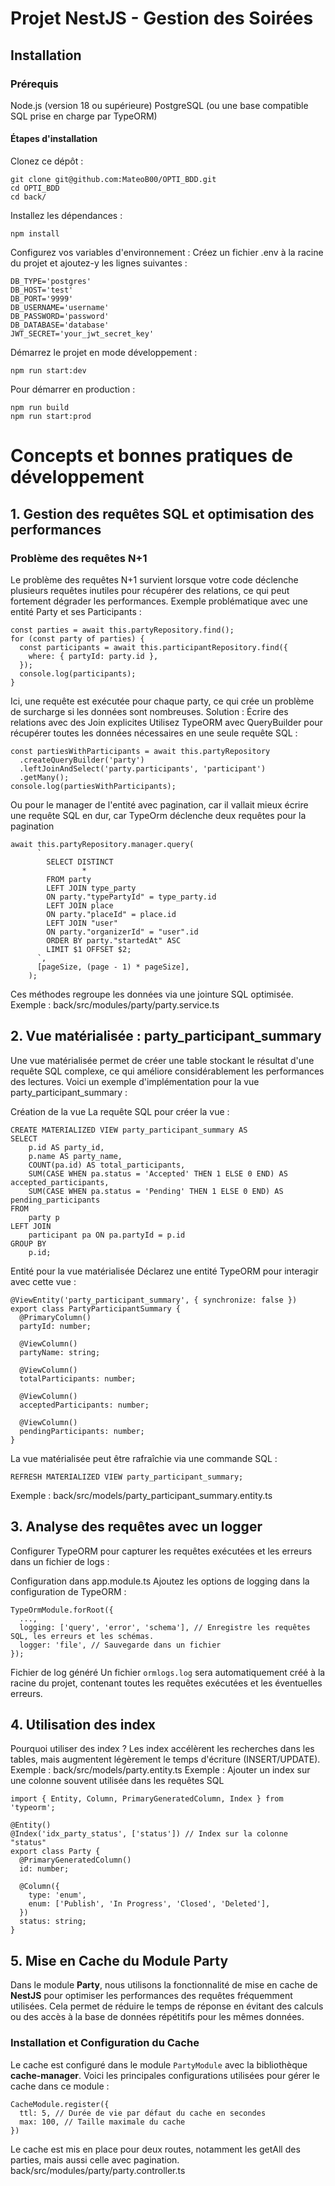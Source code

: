 # Projet NestJS - Gestion des Soirées 
## Installation
### Prérequis
Node.js (version 18 ou supérieure)
PostgreSQL (ou une base compatible SQL prise en charge par TypeORM)
#### Étapes d'installation
Clonez ce dépôt :
```
git clone git@github.com:MateoB00/OPTI_BDD.git
cd OPTI_BDD
cd back/
```
Installez les dépendances :
```
npm install
```
Configurez vos variables d'environnement :
Créez un fichier .env à la racine du projet et ajoutez-y les lignes suivantes :
```
DB_TYPE='postgres'
DB_HOST='test'
DB_PORT='9999'
DB_USERNAME='username'
DB_PASSWORD='password'
DB_DATABASE='database'
JWT_SECRET='your_jwt_secret_key'
```

Démarrez le projet en mode développement :

```
npm run start:dev
```
Pour démarrer en production :

```
npm run build
npm run start:prod
```

# Concepts et bonnes pratiques de développement
## 1. Gestion des requêtes SQL et optimisation des performances
### Problème des requêtes N+1
Le problème des requêtes N+1 survient lorsque votre code déclenche plusieurs requêtes inutiles pour récupérer des relations, ce qui peut fortement dégrader les performances.
Exemple problématique avec une entité Party et ses Participants :

```
const parties = await this.partyRepository.find();
for (const party of parties) {
  const participants = await this.participantRepository.find({
    where: { partyId: party.id },
  });
  console.log(participants);
}
```

Ici, une requête est exécutée pour chaque party, ce qui crée un problème de surcharge si les données sont nombreuses.
Solution : Écrire des relations avec des Join explicites
Utilisez TypeORM avec QueryBuilder pour récupérer toutes les données nécessaires en une seule requête SQL :

```
const partiesWithParticipants = await this.partyRepository
  .createQueryBuilder('party')
  .leftJoinAndSelect('party.participants', 'participant')
  .getMany();
console.log(partiesWithParticipants);
```

Ou pour le manager de l'entité avec pagination, car il vallait mieux écrire une requête SQL en dur, car TypeOrm déclenche deux requêtes pour la pagination
```
await this.partyRepository.manager.query(
      `
        SELECT DISTINCT 
                *
        FROM party 
        LEFT JOIN type_party 
        ON party."typePartyId" = type_party.id
        LEFT JOIN place
        ON party."placeId" = place.id
        LEFT JOIN "user"
        ON party."organizerId" = "user".id
        ORDER BY party."startedAt" ASC
        LIMIT $1 OFFSET $2;
      `,
      [pageSize, (page - 1) * pageSize],
    );
```
Ces méthodes regroupe les données via une jointure SQL optimisée.
Exemple : back/src/modules/party/party.service.ts
## 2. Vue matérialisée : party_participant_summary
Une vue matérialisée permet de créer une table stockant le résultat d'une requête SQL complexe, ce qui améliore considérablement les performances des lectures. Voici un exemple d'implémentation pour la vue party_participant_summary :

Création de la vue
La requête SQL pour créer la vue :

``` 
CREATE MATERIALIZED VIEW party_participant_summary AS
SELECT 
    p.id AS party_id,
    p.name AS party_name,
    COUNT(pa.id) AS total_participants,
    SUM(CASE WHEN pa.status = 'Accepted' THEN 1 ELSE 0 END) AS accepted_participants,
    SUM(CASE WHEN pa.status = 'Pending' THEN 1 ELSE 0 END) AS pending_participants
FROM 
    party p
LEFT JOIN 
    participant pa ON pa.partyId = p.id
GROUP BY 
    p.id;
``` 
Entité pour la vue matérialisée
Déclarez une entité TypeORM pour interagir avec cette vue :
```
@ViewEntity('party_participant_summary', { synchronize: false })
export class PartyParticipantSummary {
  @PrimaryColumn()
  partyId: number;

  @ViewColumn()
  partyName: string;

  @ViewColumn()
  totalParticipants: number;

  @ViewColumn()
  acceptedParticipants: number;

  @ViewColumn()
  pendingParticipants: number;
}
```
La vue matérialisée peut être rafraîchie via une commande SQL :
```
REFRESH MATERIALIZED VIEW party_participant_summary;
```
Exemple : back/src/models/party_participant_summary.entity.ts
## 3. Analyse des requêtes avec un logger
Configurer TypeORM pour capturer les requêtes exécutées et les erreurs dans un fichier de logs :

Configuration dans app.module.ts
Ajoutez les options de logging dans la configuration de TypeORM :
```
TypeOrmModule.forRoot({
  ...,
  logging: ['query', 'error', 'schema'], // Enregistre les requêtes SQL, les erreurs et les schémas.
  logger: 'file', // Sauvegarde dans un fichier
});
```
Fichier de log généré
Un fichier `ormlogs.log` sera automatiquement créé à la racine du projet, contenant toutes les requêtes exécutées et les éventuelles erreurs.

## 4. Utilisation des index
Pourquoi utiliser des index ?
Les index accélèrent les recherches dans les tables, mais augmentent légèrement le temps d'écriture (INSERT/UPDATE).
Exemple : back/src/models/party.entity.ts
Exemple : Ajouter un index sur une colonne souvent utilisée dans les requêtes SQL 
```
import { Entity, Column, PrimaryGeneratedColumn, Index } from 'typeorm';

@Entity()
@Index('idx_party_status', ['status']) // Index sur la colonne "status"
export class Party {
  @PrimaryGeneratedColumn()
  id: number;

  @Column({
    type: 'enum',
    enum: ['Publish', 'In Progress', 'Closed', 'Deleted'],
  })
  status: string;
}
```

## 5. Mise en Cache du Module Party

Dans le module **Party**, nous utilisons la fonctionnalité de mise en cache de **NestJS** pour optimiser les performances des requêtes fréquemment utilisées. Cela permet de réduire le temps de réponse en évitant des calculs ou des accès à la base de données répétitifs pour les mêmes données.

### Installation et Configuration du Cache

Le cache est configuré dans le module `PartyModule` avec la bibliothèque **cache-manager**. Voici les principales configurations utilisées pour gérer le cache dans ce module :

```
CacheModule.register({
  ttl: 5, // Durée de vie par défaut du cache en secondes
  max: 100, // Taille maximale du cache
})
```

Le cache est mis en place pour deux routes, notamment les getAll des parties, mais aussi celle avec pagination.
back/src/modules/party/party.controller.ts
